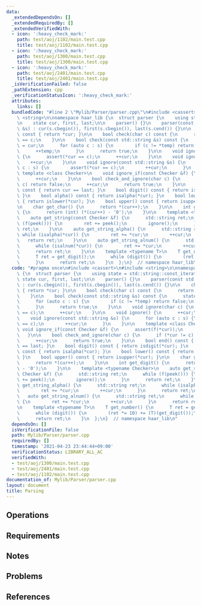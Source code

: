 ```yaml
---
data:
  _extendedDependsOn: []
  _extendedRequiredBy: []
  _extendedVerifiedWith:
  - icon: ':heavy_check_mark:'
    path: test/aoj/1102/main.test.cpp
    title: test/aoj/1102/main.test.cpp
  - icon: ':heavy_check_mark:'
    path: test/aoj/1300/main.test.cpp
    title: test/aoj/1300/main.test.cpp
  - icon: ':heavy_check_mark:'
    path: test/aoj/2401/main.test.cpp
    title: test/aoj/2401/main.test.cpp
  _isVerificationFailed: false
  _pathExtension: cpp
  _verificationStatusIcon: ':heavy_check_mark:'
  attributes:
    links: []
  bundledCode: "#line 2 \"Mylib/Parser/parser.cpp\"\n#include <cassert>\n#include\
    \ <string>\n\nnamespace haar_lib {\n  struct parser {\n    using state = std::string::const_iterator;\n\
    \n    state cur, first, last;\n\n    parser() {}\n    parser(const std::string\
    \ &s) : cur(s.cbegin()), first(s.cbegin()), last(s.cend()) {}\n\n    char peek()\
    \ const { return *cur; }\n\n    bool check(char c) const {\n      return *cur\
    \ == c;\n    }\n\n    bool check(const std::string &s) const {\n      state temp\
    \ = cur;\n      for (auto c : s) {\n        if (c != *temp) return false;\n  \
    \      ++temp;\n      }\n      return true;\n    }\n\n    void ignore(char c)\
    \ {\n      assert(*cur == c);\n      ++cur;\n    }\n\n    void ignore() {\n  \
    \    ++cur;\n    }\n\n    void ignore(const std::string &s) {\n      for (auto\
    \ c : s) {\n        assert(*cur == c);\n        ++cur;\n      }\n    }\n\n   \
    \ template <class Checker>\n    void ignore_if(const Checker &f) {\n      assert(f(*cur));\n\
    \      ++cur;\n    }\n\n    bool check_and_ignore(char c) {\n      if (*cur !=\
    \ c) return false;\n      ++cur;\n      return true;\n    }\n\n    bool end()\
    \ const { return cur == last; }\n    bool digit() const { return isdigit(*cur);\
    \ }\n    bool alpha() const { return isalpha(*cur); }\n    bool lower() const\
    \ { return islower(*cur); }\n    bool upper() const { return isupper(*cur); }\n\
    \n    char get_char() {\n      return *(cur++);\n    }\n\n    int get_digit()\
    \ {\n      return (int) (*(cur++) - '0');\n    }\n\n    template <typename Checker>\n\
    \    auto get_string(const Checker &f) {\n      std::string ret;\n      while\
    \ (f(peek())) {\n        ret += peek();\n        ignore();\n      }\n      return\
    \ ret;\n    }\n\n    auto get_string_alpha() {\n      std::string ret;\n     \
    \ while (isalpha(*cur)) {\n        ret += *cur;\n        ++cur;\n      }\n   \
    \   return ret;\n    }\n\n    auto get_string_alnum() {\n      std::string ret;\n\
    \      while (isalnum(*cur)) {\n        ret += *cur;\n        ++cur;\n      }\n\
    \      return ret;\n    }\n\n    template <typename T>\n    T get_number() {\n\
    \      T ret = get_digit();\n      while (digit()) {\n        (ret *= 10) += (T)(get_digit());\n\
    \      }\n      return ret;\n    }\n  };\n}  // namespace haar_lib\n"
  code: "#pragma once\n#include <cassert>\n#include <string>\n\nnamespace haar_lib\
    \ {\n  struct parser {\n    using state = std::string::const_iterator;\n\n   \
    \ state cur, first, last;\n\n    parser() {}\n    parser(const std::string &s)\
    \ : cur(s.cbegin()), first(s.cbegin()), last(s.cend()) {}\n\n    char peek() const\
    \ { return *cur; }\n\n    bool check(char c) const {\n      return *cur == c;\n\
    \    }\n\n    bool check(const std::string &s) const {\n      state temp = cur;\n\
    \      for (auto c : s) {\n        if (c != *temp) return false;\n        ++temp;\n\
    \      }\n      return true;\n    }\n\n    void ignore(char c) {\n      assert(*cur\
    \ == c);\n      ++cur;\n    }\n\n    void ignore() {\n      ++cur;\n    }\n\n\
    \    void ignore(const std::string &s) {\n      for (auto c : s) {\n        assert(*cur\
    \ == c);\n        ++cur;\n      }\n    }\n\n    template <class Checker>\n   \
    \ void ignore_if(const Checker &f) {\n      assert(f(*cur));\n      ++cur;\n \
    \   }\n\n    bool check_and_ignore(char c) {\n      if (*cur != c) return false;\n\
    \      ++cur;\n      return true;\n    }\n\n    bool end() const { return cur\
    \ == last; }\n    bool digit() const { return isdigit(*cur); }\n    bool alpha()\
    \ const { return isalpha(*cur); }\n    bool lower() const { return islower(*cur);\
    \ }\n    bool upper() const { return isupper(*cur); }\n\n    char get_char() {\n\
    \      return *(cur++);\n    }\n\n    int get_digit() {\n      return (int) (*(cur++)\
    \ - '0');\n    }\n\n    template <typename Checker>\n    auto get_string(const\
    \ Checker &f) {\n      std::string ret;\n      while (f(peek())) {\n        ret\
    \ += peek();\n        ignore();\n      }\n      return ret;\n    }\n\n    auto\
    \ get_string_alpha() {\n      std::string ret;\n      while (isalpha(*cur)) {\n\
    \        ret += *cur;\n        ++cur;\n      }\n      return ret;\n    }\n\n \
    \   auto get_string_alnum() {\n      std::string ret;\n      while (isalnum(*cur))\
    \ {\n        ret += *cur;\n        ++cur;\n      }\n      return ret;\n    }\n\
    \n    template <typename T>\n    T get_number() {\n      T ret = get_digit();\n\
    \      while (digit()) {\n        (ret *= 10) += (T)(get_digit());\n      }\n\
    \      return ret;\n    }\n  };\n}  // namespace haar_lib\n"
  dependsOn: []
  isVerificationFile: false
  path: Mylib/Parser/parser.cpp
  requiredBy: []
  timestamp: '2021-04-23 23:44:44+09:00'
  verificationStatus: LIBRARY_ALL_AC
  verifiedWith:
  - test/aoj/1300/main.test.cpp
  - test/aoj/2401/main.test.cpp
  - test/aoj/1102/main.test.cpp
documentation_of: Mylib/Parser/parser.cpp
layout: document
title: Parsing
---
```


## Operations

## Requirements

## Notes

## Problems

## References
